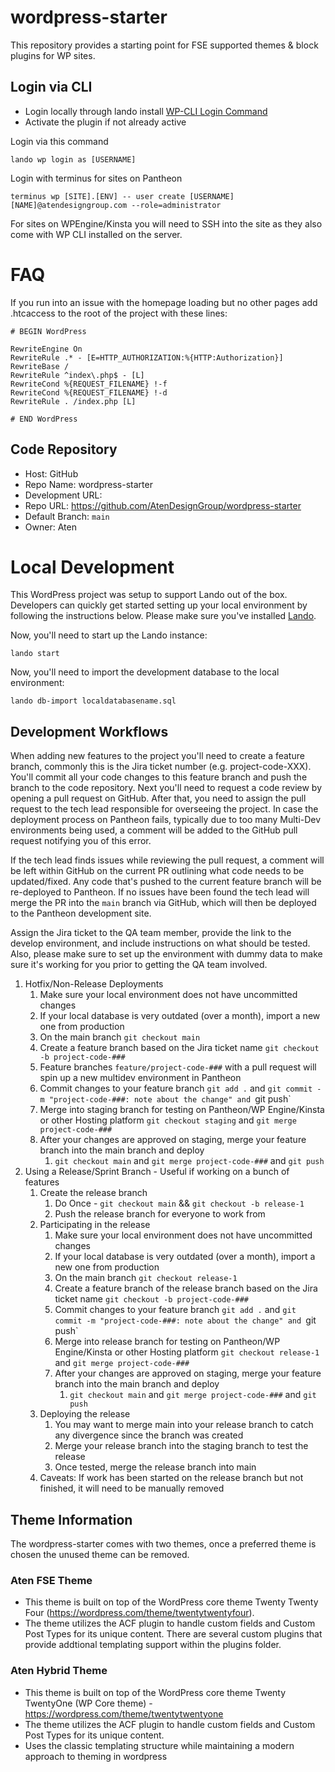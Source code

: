 # wordpress-starter
This repository provides a starting point for FSE supported themes &amp; block plugins for WP sites.

## Login via CLI
- Login locally through lando install [WP-CLI Login Command](https://github.com/aaemnnosttv/wp-cli-login-command)
- Activate the plugin if not already active

Login via this command
```
lando wp login as [USERNAME]
```

Login with terminus for sites on Pantheon
```
terminus wp [SITE].[ENV] -- user create [USERNAME] [NAME]@atendesigngroup.com --role=administrator
```

For sites on WPEngine/Kinsta you will need to SSH into the site as they also come with WP CLI installed on the server. 

# FAQ

If you run into an issue with the homepage loading but no other pages add .htcaccess to the root of the project with these lines:
```
# BEGIN WordPress

RewriteEngine On
RewriteRule .* - [E=HTTP_AUTHORIZATION:%{HTTP:Authorization}]
RewriteBase /
RewriteRule ^index\.php$ - [L]
RewriteCond %{REQUEST_FILENAME} !-f
RewriteCond %{REQUEST_FILENAME} !-d
RewriteRule . /index.php [L]

# END WordPress
```

## Code Repository

- Host: GitHub
- Repo Name: wordpress-starter
- Development URL: 
- Repo URL: https://github.com/AtenDesignGroup/wordpress-starter
- Default Branch: `main`
- Owner: Aten


# Local Development

This WordPress project was setup to support Lando out of the box. Developers can quickly get started setting up your local environment by following the instructions below. Please make sure you've installed [Lando](https://docs.lando.dev/basics/installation.html).

Now, you'll need to start up the Lando instance:

```
lando start
```

Now, you'll need to import the development database to the local environment:

```
lando db-import localdatabasename.sql
```

## Development Workflows

When adding new features to the project you'll need to create a feature branch, commonly this is the Jira ticket number (e.g. project-code-XXX). You'll commit all your code changes to this feature branch and push the branch to the code repository. Next you'll need to request a code review by opening a pull request on GitHub. After that, you need to assign the pull request to the tech lead responsible for overseeing the project. In case the deployment process on Pantheon fails, typically due to too many Multi-Dev environments being used, a comment will be added to the GitHub pull request notifying you of this error.

If the tech lead finds issues while reviewing the pull request, a comment will be left within GitHub on the current PR outlining what code needs to be updated/fixed. Any code that's pushed to the current feature branch will be re-deployed to Pantheon. If no issues have been found the tech lead will merge the PR into the `main` branch via GitHub, which will then be deployed to the Pantheon development site.

Assign the Jira ticket to the QA team member, provide the link to the develop environment, and include instructions on what should be tested. Also, please make sure to set up the environment with dummy data to make sure it's working for you prior to getting the QA team involved.

1. Hotfix/Non-Release Deployments
    1. Make sure your local environment does not have uncommitted changes
    2. If your local database is very outdated (over a month), import a new one from production
    3. On the main branch `git checkout main`
    4. Create a feature branch based on the Jira ticket name `git checkout -b project-code-###`
    5. Feature branches `feature/project-code-###` with a pull request will spin up a new multidev environment in Pantheon
    6. Commit changes to your feature branch `git add .` and `git commit -m "project-code-###: note about the change" and `git push`
    7. Merge into staging branch for testing on Pantheon/WP Engine/Kinsta or other Hosting platform `git checkout staging` and `git merge project-code-###`
    8. After your changes are approved on staging, merge your feature branch into the main branch and deploy
        1. `git checkout main` and `git merge project-code-###` and `git push`
2. Using a Release/Sprint Branch - Useful if working on a bunch of features
    1. Create the release branch
        1. Do Once - `git checkout main` && `git checkout -b release-1`
        2. Push the release branch for everyone to work from
    2. Participating in the release
        1. Make sure your local environment does not have uncommitted changes
        2. If your local database is very outdated (over a month), import a new one from production
        3. On the main branch `git checkout release-1`
        4. Create a feature branch of the release branch based on the Jira ticket name `git checkout -b project-code-###`
        5. Commit changes to your feature branch `git add .` and `git commit -m "project-code-###: note about the change" and `git push`
        6. Merge into release branch for testing on Pantheon/WP Engine/Kinsta or other Hosting platform `git checkout release-1` and `git merge project-code-###`
        7. After your changes are approved on staging, merge your feature branch into the main branch and deploy
            1. `git checkout main` and `git merge project-code-###` and `git push`
    3. Deploying the release
        1. You may want to merge main into your release branch to catch any divergence since the branch was created
        2. Merge your release branch into the staging branch to test the release
        3. Once tested, merge the release branch into main
    4. Caveats: If work has been started on the release branch but not finished, it will need to be manually removed


## Theme Information
The wordpress-starter comes with two themes, once a preferred theme is chosen the unused theme can be removed. 

### Aten FSE Theme

- This theme is built on top of the WordPress core theme Twenty Twenty Four (https://wordpress.com/theme/twentytwentyfour).
- The theme utilizes the ACF plugin to handle custom fields and Custom Post Types for its unique content. There are several custom plugins that provide addtional templating support within the plugins folder.

### Aten Hybrid Theme
- This theme is built on top of the WordPress core theme Twenty TwentyOne (WP Core theme) - https://wordpress.com/theme/twentytwentyone
- The theme utilizes the ACF plugin to handle custom fields and Custom Post Types for its unique content. 
- Uses the classic templating structure while maintaining a modern approach to theming in wordpress
